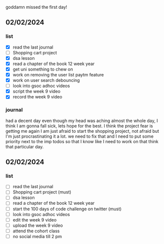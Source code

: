 goddamn missed the first day!

## 02/02/2024

### list
 - [x] read the last journal
 - [ ] Shopping cart project
 - [x] dsa lesson
 - [x] read a chapter of the book 12 week year
 - [x] get uni something to chew on 
 - [x] work on removing the user list paytm feature
 - [x] work on user search debouncing
 - [ ] look into gsoc adhoc videos
 - [x] script the week 9 video
 - [x] record the week 9 video

### journal
had a decent day even though my head was aching almost the whole day, I think I am gonna fall sick, lets hope for the best. I think the project fear is getting me again I am just afraid to start the shopping project, not afraid but I'm just procrastinating it a lot. we need to fix that and I need to put some priority next to the imp todos so that I know like I need to work on that think that particular day. 

## 02/02/2024

### list
 - [ ] read the last journal
 - [ ] Shopping cart project (must)
 - [ ] dsa lesson
 - [ ] read a chapter of the book 12 week year
 - [ ] start the 100 days of code challenge on twitter (must)
 - [ ] look into gsoc adhoc videos
 - [ ] edit the week 9 video
 - [ ] upload the week 9 video
 - [ ] attend the cohort class
 - [ ] no social media till 2 pm
